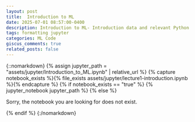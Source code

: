 ```yaml
---
layout: post
title: 	Introduction to ML
date: 2025-07-01 08:57:00-0400
description: Introduction to ML- Introduction data and relevant Python libraries a blog post with jupyter notebook
tags: formatting jupyter
categories: ML Code
giscus_comments: true
related_posts: false
---
```


{::nomarkdown}
{% assign jupyter_path = "assets/jupyter/Introduction_to_ML.ipynb" | relative_url %}
{% capture notebook_exists %}{% file_exists assets/jupyter/lecture1-introduction.ipynb %}{% endcapture %}
{% if notebook_exists == "true" %}
{% jupyter_notebook jupyter_path %}
{% else %}

<p>Sorry, the notebook you are looking for does not exist.</p>
{% endif %}
{:/nomarkdown}
